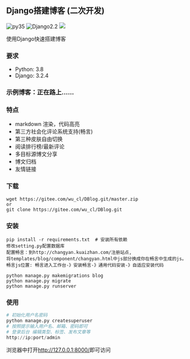 ## Django搭建博客 (二次开发)
![py35](https://img.shields.io/badge/Python-3.8-red.svg) 
![Django2.2](https://img.shields.io/badge/Django-3.2.4-green.svg)
[![](https://img.shields.io/badge/Powered%20by-2186656812@qq.com-blue.svg)](http://www.spiderpy.cn/blog/)

使用Django快速搭建博客
### 要求
* Python: 3.8
* Django: 3.2.4

### 示例博客：正在路上......

### 特点

* markdown 渲染，代码高亮
* 第三方社会化评论系统支持(畅言)
* 第三种皮肤自由切换
* 阅读排行榜/最新评论
* 多目标源博文分享
* 博文归档
* 友情链接

### 下载
```
wget https://gitee.com/wu_cl/DBlog.git/master.zip
or
git clone https://gitee.com/wu_cl/DBlog.git
```

### 安装
```
pip install -r requirements.txt  # 安装所有依赖
修改setting.py配置数据库
配置畅言：到http://changyan.kuaizhan.com/注册站点,
将templates/blog/component/changyan.html中js部分换成你在畅言中生成的js。
畅言js位置: 畅言进入工作台-》安装畅言-》通用代码安装-》自适应安装代码

python manage.py makemigrations blog
python manage.py migrate
python manage.py runserver
```

### 使用

```python
# 初始化用户名密码
python manage.py createsuperuser
# 按照提示输入用户名、邮箱、密码即可
# 登录后台 编辑类型、标签、发布文章等
http://ip:port/admin
```

浏览器中打开<http://127.0.0.1:8000/>即可访问